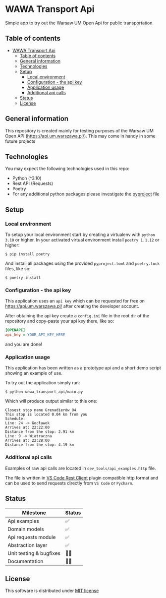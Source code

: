 # WAWA Transport Api
Simple app to try out the Warsaw UM Open Api for public transportation.
## Table of contents
- [WAWA Transport Api](#wawa-transport-api)
  - [Table of contents](#table-of-contents)
  - [General information](#general-information)
  - [Technologies](#technologies)
  - [Setup](#setup)
    - [Local environment](#local-environment)
    - [Configuration - the api key](#configuration---the-api-key)
    - [Application usage](#application-usage)
    - [Additional api calls](#additional-api-calls)
  - [Status](#status)
  - [License](#license)

## General information
This repository is created mainly for testing purposes of the Warsaw UM Open API (https://api.um.warszawa.pl/).
This may come in handy in some future projects
## Technologies
You may expect the following technologies used in this repo:
- Python (^3.10)
- Rest API (Requests)
- Poetry
- For any additional python packages please investigate the [pyproject](pyproject.toml) file
## Setup
### Local environment
To setup your local environment start by creating a virtualenv with `python 3.10` or higher.
In your activated virtual environment install `poetry 1.1.12` or higher:
```shell
$ pip install poetry
```
And install all packages using the provided `pyproject.toml` and `poetry.lock` files, like so:
```shell
$ poetry install
```
### Configuration - the api key
This application uses an `api key` which can be requested for free on https://api.um.warszawa.pl/ after creating the developer account.

After obtaining the api key create a `config.ini` file in the root dir of the repository and copy-paste your api key there, like so:
```ini
[OPENAPI]
api_key = YOUR_API_KEY_HERE
```
and you are done!
### Application usage
This application has been written as a prototype api and a short demo script showing an example of use.

To try out the application simply run:
```shell
$ python wawa_transport_api/main.py
```
Which will produce output similar to this one:
```shell
Closest stop name Grenadierów 04
This stop is located 0.04 km from you
Schedule:
Line: 24 -> Gocławek
Arrives at: 22:22:00
Distance from the stop: 2.91 km
Line: 9 -> Wiatraczna
Arrives at: 22:28:00
Distance from the stop: 4.19 km
```
### Additional api calls
Examples of raw api calls are located in `dev_tools/api_examples.http` file.

The file is written in [VS Code Rest Client](https://marketplace.visualstudio.com/items?itemName=humao.rest-client) plugin compatible http format and can be used to send requests directly from `VS Code` or `Pycharm`.

## Status
| Milestone               | Status |
| ----------------------- | ------ |
| Api examples            | ✅      |
| Domain models           | ✅      |
| Api requests module     | ✅      |
| Abstraction layer       | ✅      |
| Unit testing & bugfixes | 🏃‍♂️      |
| Documentation           | 🏃‍♂️      |

## License
This software is distributed under [MIT license](LICENSE.md)
